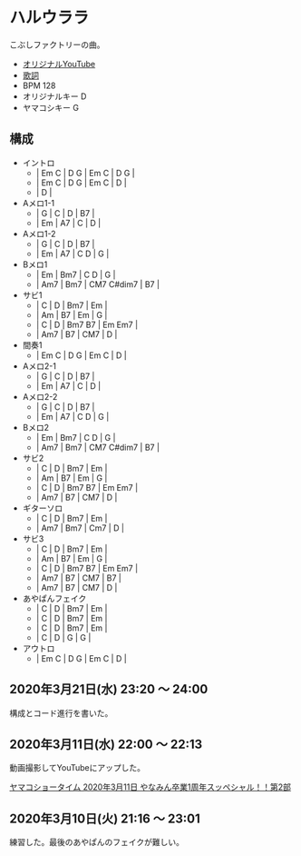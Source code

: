 # ハルウララ

こぶしファクトリーの曲。

- [オリジナルYouTube](https://www.youtube.com/watch?v=cRmOd0a1TAw)
- [歌詞](http://j-lyric.net/artist/a05a651/l04b88a.html)
- BPM 128
- オリジナルキー D
- ヤマコシキー G

## 構成

- イントロ
  - | Em C | D G | Em C | D G |
  - | Em C | D G | Em C | D |
  - | D |
- Aメロ1-1
  - | G | C | D | B7 |
  - | Em | A7 | C | D |
- Aメロ1-2
  - | G | C | D | B7 |
  - | Em | A7 | C D | G |
- Bメロ1
  - | Em | Bm7 | C D | G |
  - | Am7 | Bm7 | CM7 C#dim7 | B7 |
- サビ1
  - | C | D | Bm7 | Em |
  - | Am | B7 | Em | G |
  - | C | D | Bm7 B7 | Em Em7 |
  - | Am7 | B7 | CM7 | D |
- 間奏1
  - | Em C | D G | Em C | D |
- Aメロ2-1
  - | G | C | D | B7 |
  - | Em | A7 | C | D |
- Aメロ2-2
  - | G | C | D | B7 |
  - | Em | A7 | C D | G |
- Bメロ2
  - | Em | Bm7 | C D | G |
  - | Am7 | Bm7 | CM7 C#dim7 | B7 |
- サビ2
  - | C | D | Bm7 | Em |
  - | Am | B7 | Em | G |
  - | C | D | Bm7 B7 | Em Em7 |
  - | Am7 | B7 | CM7 | D |
- ギターソロ
  - | C | D | Bm7 | Em |
  - | Am7 | Bm7 | Cm7 | D |
- サビ3
  - | C | D | Bm7 | Em |
  - | Am | B7 | Em | G |
  - | C | D | Bm7 B7 | Em Em7 |
  - | Am7 | B7 | CM7 | B7 |
  - | Am7 | B7 | CM7 | D |
- あやぱんフェイク
  - | C | D | Bm7 | Em |
  - | C | D | Bm7 | Em |
  - | C | D | Bm7 | Em |
  - | C | D | G | G |
- アウトロ
  - | Em C | D G | Em C | D |

## 2020年3月21日(水) 23:20 ～ 24:00

構成とコード進行を書いた。

## 2020年3月11日(水) 22:00 ～ 22:13

動画撮影してYouTubeにアップした。

[ヤマコショータイム 2020年3月11日 やなみん卒業1周年スッペシャル！！第2部](https://www.youtube.com/watch?v=T2Owj4QqKh4)

## 2020年3月10日(火) 21:16 ～ 23:01

練習した。最後のあやぱんのフェイクが難しい。
